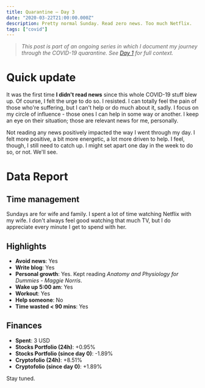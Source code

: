 ```yaml
---
title: Quarantine — Day 3
date: "2020-03-22T21:00:00.000Z"
description: Pretty normal Sunday. Read zero news. Too much Netflix.
tags: ["covid"]
---
```


> *This post is part of an ongoing series in which I document my journey through the COVID-19 quarantine. See [Day 1](/quarantine/quarantine-day-1) for full context.*

<div class="divider"></div>

# Quick update

It was the first time **I didn't read news** since this whole COVID-19 stuff blew up. Of course, I felt the urge to do so. I resisted. I can totally feel the pain of those who're suffering, but I can't help or do much about it, sadly. I focus on my circle of influence - those ones I can help in some way or another. I keep an eye on their situation; those are relevant news for me, personally.

Not reading any news positively impacted the way I went through my day. I felt more positive, a bit more energetic, a lot more driven to help. I feel, though, I still need to catch up. I might set apart one day in the week to do so, or not. We'll see.

<div class="divider"></div>

# Data Report

## Time management

Sundays are for wife and family. I spent a lot of time watching Netflix with my wife. I don't always feel good watching that much TV, but I do appreciate every minute I get to spend with her.

## Highlights 

* **Avoid news**: Yes
* **Write blog**: Yes
* **Personal growth**: Yes. Kept reading *Anatomy and Physiology for Dummies - Maggie Norris*.
* **Wake up 5:00 am**: Yes
* **Workout**: Yes
* **Help someone**: No
* **Time wasted < 90 mins**: Yes

## Finances

* **Spent**: 3 USD
* **Stocks Portfolio (24h)**: +0.95%
* **Stocks Portfolio (since day 0)**: -1.89%
* **Cryptofolio (24h)**: +8.51%
* **Cryptofolio (since day 0)**: +1.89%

<div class="divider"></div>

Stay tuned.
